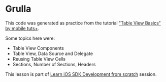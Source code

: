 Grulla
======

This code was generated as practice from the tutorial <a href="http://mobile.tutsplus.com/tutorials/iphone/table-view-basics/" target="_blank">"Table View Basics" by mobile tuts+</a>.

Some topics here were:
- Table View Components
- Table View, Data Source and Delegate
- Reusing Table View Cells
- Sections, Number of Sections, Headers

This lesson is part of <a href="http://mobile.tutsplus.com/sessions/learn-ios-sdk-development-from-scratch/" target="_blank">Learn iOS SDK Development from scratch</a> session.

